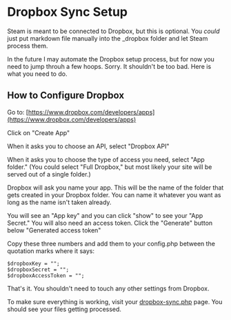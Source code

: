 <!---
title: Dropbox Sync Setup
--->

# Dropbox Sync Setup

Steam is meant to be connected to Dropbox, but this is optional. You _could_ just put markdown file manually into the _dropbox folder and let Steam process them. 

In the future I may automate the Dropbox setup process, but for now you need to jump throuh a few hoops. Sorry. It shouldn't be too bad. Here is what you need to do.


## How to Configure Dropbox

Go to:
[https://www.dropbox.com/developers/apps](https://www.dropbox.com/developers/apps)

Click on "Create App"

When it asks you to choose an API, select "Dropbox API" 

When it asks you to choose the type of access you need, select "App folder." (You could select "Full Dropbox," but most likely your site will be served out of a single folder.)

Dropbox will ask you name your app. This will be the name of the folder that gets created in your Dropbox folder. You can name it whatever you want as long as the name isn't taken already.

You will see an "App key" and you can click "show" to see your "App Secret." You will also need an access token. Click the "Generate" button below "Generated access token" 

Copy these three numbers and add them to your config.php between the quotation marks where it says:

	$dropboxKey = "";  
	$dropboxSecret = "";  
	$dropboxAccessToken = "";  

That's it. You shouldn't need to touch any other settings from Dropbox. 

To make sure everything is working, visit your [dropbox-sync.php](/_admin/dropbox-sync.php) page. You should see your files getting processed. 